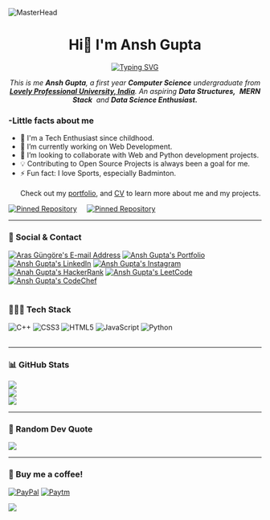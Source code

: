 
![MasterHead](https://user-images.githubusercontent.com/74038190/225813708-98b745f2-7d22-48cf-9150-083f1b00d6c9.gif)
<h1 align="center">Hi👋 I'm Ansh Gupta</h1>
<p align="center">
<a href="https://git.io/typing-svg"><img src="https://readme-typing-svg.herokuapp.com?font=Fira+Code&pause=1000&center=true&vCenter=true&random=false&width=600&lines=Computer+Science+Undergraduate;Technology+Aficionado;Aspiring+Data+Structures+and+MERN+Stack" alt="Typing SVG" /></a>

</p>
<p align="center">
<em>
    This is me <b>Ansh Gupta</b>, a first year <b>Computer Science</b> undergraduate from <a href="https://www.lpu.in/"> <b>Lovely Professional University, India</b></a>.
    An aspiring <b>Data Structures,</b>&nbsp; <b>MERN Stack</b>&nbsp; and <b> Data Science Enthusiast.</b> </em>
  <br>
</p>
<h3>-Little facts about me</h3>

- 🧞 I'm a Tech Enthusiast since childhood.
- 🔭 I’m currently working on Web Development.
- 👯 I’m looking to collaborate with Web and Python development projects.
- 💡 Contributing to Open Source Projects is always been a goal for me.
- ⚡ Fun fact: I love Sports, especially Badminton.
    <br><br>
Check out my [portfolio](https://techbire.github.io/portfolio), and [CV](https://drive.google.com/file/d/16pLPF77arjCOxc8ab0LYKDV2L10G5kv7/view) to learn more about me and my projects.

[![Pinned Repository](https://github-readme-stats.vercel.app/api/pin/?username=techbire&repo=ansh-&theme=dark)](https://github.com/techbire/ansh-CV)
&nbsp; &nbsp;
[![Pinned Repository](https://github-readme-stats.vercel.app/api/pin/?username=techbire&repo=&theme=dark)](https://techbire.github.io/portfolio/)
<br>

---
### 📧 Social & Contact
<div>
<a href="mailto:anshtechnical@gmail.com" target="_blank" rel="noreferrer"> <img alt="Aras Güngöre's E-mail Address" src="https://img.shields.io/badge/E&#8209;mail-D14836?style=for-the-badge&logo=gmail&logoColor=white"/></a>
<a href="https://techbire.github.io/portfolio/" target="_blank" rel="noreferrer"> <img alt="Ansh Gupta's Portfolio" src="https://img.shields.io/badge/Portfolio-08203A?style=for-the-badge&logo=About.me&logoColor=white"/></a>
<a href="https://www.linkedin.com/in/techbire" target="_blank" rel="noreferrer"> <img alt="Ansh Gupta's LinkedIn" src="https://img.shields.io/badge/LinkedIn-0077B5?style=for-the-badge&logo=linkedin&logoColor=white"/></a>
<a href="https://www.instagram.com/techbire" target="_blank" rel="noreferrer"> <img alt="Ansh Gupta's Instagram" src="https://img.shields.io/badge/Instagram-E4405F?style=for-the-badge&logo=instagram&logoColor=white"/></a>
<a href="https://www.hackerrank.com/techbire" target="_blank" rel="noreferrer"> <img alt="Anah Gupta's HackerRank" src="https://img.shields.io/badge/HackerRank-2EC866?style=for-the-badge&logo=HackerRank&logoColor=white"/></a>
<a href="https://leetcode.com/techbire" target="_blank" rel="noreferrer"> <img alt="Ansh Gupta's LeetCode" src="https://img.shields.io/badge/LeetCode-FFA116?style=for-the-badge&logo=LeetCode&logoColor=black"/></a>
<a href="https://codechef.com/techbire" target="_blank" rel="noreferrer"> <img alt="Ansh Gupta's CodeChef" src="https://img.shields.io/badge/-CodeChef-5B4638?style=for-the-badge&logo=CodeChef&logoColor=white"/></a>
</div>
<br>

### 🧑🏻‍💻 Tech Stack
![C++](https://img.shields.io/badge/c++-%2300599C.svg?style=for-the-badge&logo=c%2B%2B&logoColor=white) ![CSS3](https://img.shields.io/badge/css3-%231572B6.svg?style=for-the-badge&logo=css3&logoColor=white) ![HTML5](https://img.shields.io/badge/html5-%23E34F26.svg?style=for-the-badge&logo=html5&logoColor=white) ![JavaScript](https://img.shields.io/badge/javascript-%23323330.svg?style=for-the-badge&logo=javascript&logoColor=%23F7DF1E) ![Python](https://img.shields.io/badge/python-3670A0?style=for-the-badge&logo=python&logoColor=ffdd54)
<br>
<br>

---
### 📊 GitHub Stats
![](https://github-readme-stats.vercel.app/api?username=techbire&theme=dark&hide_border=false&include_all_commits=false&count_private=false)<br/>
![](https://github-readme-streak-stats.herokuapp.com/?user=techbire&theme=dark&hide_border=false)<br/>
![](https://github-readme-stats.vercel.app/api/top-langs/?username=techbire&theme=dark&hide_border=false&include_all_commits=false&count_private=false&layout=compact)

---

### 💭 Random Dev Quote  
  ![](https://quotes-github-readme.vercel.app/api?type=horizontal&theme=radical)
  <br>
  
---



### 🧋 Buy me a coffee!
   [![PayPal](https://img.shields.io/badge/PayPal-00457C?style=for-the-badge&logo=paypal&logoColor=white)](https://paypal.me/anshg470)
   [![Paytm](https://img.shields.io/badge/Paytm-002970?style=for-the-badge&logo=paytm&logoColor=00BAF2)](https://ibb.co/1sHtRQB)
   
   [![](https://visitcount.itsvg.in/api?id=techbire&label=Profile%20Views&color=6&icon=1&pretty=true)](https://visitcount.itsvg.in)

